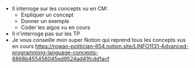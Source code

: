 - Il interroge sur les concepts vu en CM: 
  - Expliquer un concept
  - Donner un exemple
  - Coder les algos vu en cours
- Il n'interroge pas sur les TP
- Je vous conseille mon super Notion qui reprend tous les concepts vus en cours https://rowan-politician-654.notion.site/LINFO1131-Advanced-programming-language-concepts-6868b455456045ed9524ad41fcdd1acf
